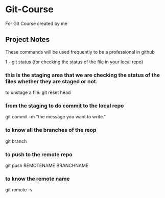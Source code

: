 # Git-Course
For Git Course created by me

## Project Notes
These commands will be used frequently to be a professional in github

1 - git status (for checking the status of the file in your local repo)
### this is the staging area that we are checking the status of the files whether they are staged or not.

to unstage a file: git reset head <the file name>

### from the staging to do commit to the local repo 
git commit -m "the message you want to write."

### to know all the branches of the reop
git branch

### to push to the remote repo
git push REMOTENAME BRANCHNAME

### to know the remote name
git remote -v